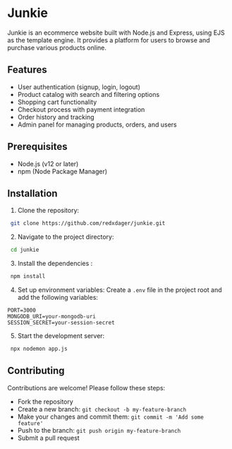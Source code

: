 # Junkie

Junkie is an ecommerce website built with Node.js and Express, using EJS as the template engine. It provides a platform for users to browse and purchase various products online.

## Features

- User authentication (signup, login, logout)
- Product catalog with search and filtering options
- Shopping cart functionality
- Checkout process with payment integration
- Order history and tracking
- Admin panel for managing products, orders, and users

## Prerequisites

- Node.js (v12 or later)
- npm (Node Package Manager)

## Installation

1. Clone the repository:

```bash
 git clone https://github.com/redxdager/junkie.git
```

2. Navigate to the project directory:

```bash
 cd junkie
```

3. Install the dependencies : 

```bash
 npm install
```

4. Set up environment variables:
Create a ``.env`` file in the project root and add the following variables:

```
PORT=3000
MONGODB_URI=your-mongodb-uri
SESSION_SECRET=your-session-secret
```

5. Start the development server:

```bash
 npx nodemon app.js
```

## Contributing

Contributions are welcome! Please follow these steps:

- Fork the repository
- Create a new branch: ``git checkout -b my-feature-branch``
- Make your changes and commit them: ``git commit -m 'Add some feature'``
- Push to the branch: ``git push origin my-feature-branch``
- Submit a pull request